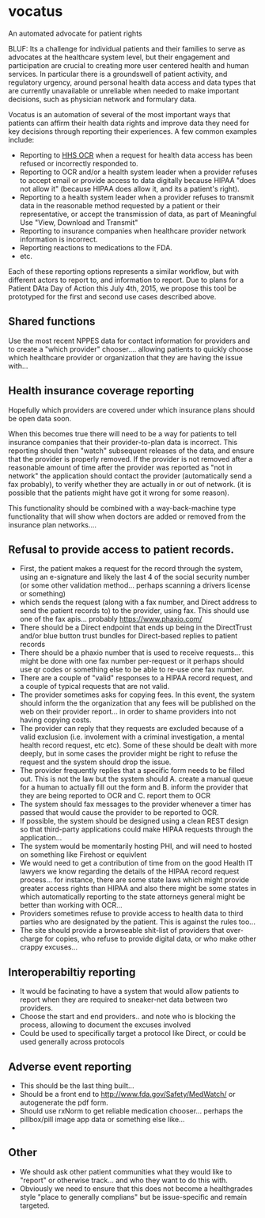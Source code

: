 # vocatus
An automated advocate for patient rights

BLUF: Its a challenge for individual patients and their families to serve as advocates at the healthcare system level, but their engagement and participation are crucial to creating more user centered health and human services. In particular there is a groundswell of patient activity, and regulatory urgency, around personal health data access and data types that are currently unavailable or unreliable when needed to make important decisions, such as physician network and formulary data. 

Vocatus is an automation of several of the most important ways that patients can affirm their health data rights and improve data they need for key decisions through reporting their experiences. A few common examples include:

* Reporting to [HHS OCR](http://www.hhs.gov/ocr/office/) when a request for health data access has been refused or incorrectly responded to.
* Reporting to OCR and/or a health system leader when a provider refuses to accept email or provide access to data digitally because HIPAA "does not allow it" (because HIPAA does allow it, and its a patient's right). 
* Reporting to a health system leader when a provider refuses to transmit data in the reasonable method requested by a patient or their representative, or accept the transmission of data, as part of Meaningful Use "View, Download and Transmit"
* Reporting to insurance companies when healthcare provider network information is incorrect. 
* Reporting reactions to medications to the FDA.
* etc.

Each of these reporting options represents a similar workflow, but with different actors to report to, and information to report. Due to plans for a Patient DAta Day of Action this July 4th, 2015, we propose this tool be prototyped for the first and second use cases described above. 

## Shared functions
Use the most recent NPPES data for contact information for providers and to create a "which provider" chooser.... allowing patients to quickly choose which healthcare provider or organization that they are having the issue with...


## Health insurance coverage reporting
Hopefully which providers are covered under which insurance plans should be open data soon.

When this becomes true there will need to be a way for patients to tell insurance companies that their provider-to-plan data is incorrect. This reporting should then "watch" subsequent releases of the data, and ensure that the provider is properly removed. 
If the provider is not removed after a reasonable amount of time after the provider was reported as "not in network" the application should contact the provider (automatically send a fax probably), to verify whether they are actually in or out of network. (it is possible that the patients might have got it wrong for some reason). 

This functionality should be combined with a way-back-machine type functionality that will show when doctors are added or removed from the insurance plan networks.... 

## Refusal to provide access to patient records. 

* First, the patient makes a request for the record through the system, using an e-signature and likely the last 4 of the social security number (or some other validation method... perhaps scanning a drivers license or something)
* which sends the request (along with a fax number, and Direct address to send the patient records to) to the provider, using fax. This should use one of the fax apis... probably https://www.phaxio.com/
* There should be a Direct endpoint that ends up being in the DirectTrust and/or blue button trust bundles for Direct-based replies to patient records
* There should be a phaxio number that is used to receive requests... this might be done with one fax number per-request or it perhaps should use qr codes or something else to be able to re-use one fax number. 
* There are a couple of "valid" responses to a HIPAA record request, and a couple of typical requests that are not valid. 
* The provider sometimes asks for copying fees. In this event, the system should inform the the organization that any fees will be published on the web on their provider report... in order to shame providers into not having copying costs. 
* The provider can reply that they requests are excluded because of a valid exclusion (i.e. involement with a criminal investigation, a mental health record request, etc etc). Some of these should be dealt with more deeply, but in some cases the provider might be right to refuse the request and the system should drop the issue.
* The provider frequently replies that a specific form needs to be filled out. This is not the law but the system should A. create a manual queue for a human to actually fill out the form and B. inform the provider that they are being reported to OCR and C. report them to OCR
* The system should fax messages to the provider whenever a timer has passed that would cause the provider to be reported to OCR. 
* If possible, the system should be designed using a clean REST design so that third-party applications could make HIPAA requests through the application... 
* The system would be momentarily hosting PHI, and will need to hosted on something like Firehost or equivlent
* We would need to get a contribution of time from on the good Health IT lawyers we know regarding the details of the HIPAA record request process... for instance, there are some state laws which might provide greater access rights than HIPAA and also there might be some states in which automatically reporting to the state attorneys general might be better than working with OCR...
* Providers sometimes refuse to provide access to health data to third parties who are designated by the patient. This is against the rules too... 
* The site should provide a browseable shit-list of providers that over-charge for copies, who refuse to provide digital data, or who make other crappy excuses...

## Interoperabiltiy reporting
* It would be facinating to have a system that would allow patients to report when they are required to sneaker-net data between two providers.
* Choose the start and end providers.. and note who is blocking the process, allowing to document the excuses involved
* Could be used to specifically target a protocol like Direct, or could be used generally across protocols


## Adverse event reporting  
* This should be the last thing built...
* Should be a front end to http://www.fda.gov/Safety/MedWatch/ or autogenerate the pdf form.
* Should use rxNorm to get reliable medication chooser... perhaps the pillbox/pill image app data or something else like...
* 

## Other
* We should ask other patient communities what they would like to "report" or otherwise track... and who they want to do this with.
* Obviously we need to ensure that this does not become a healthgrades style "place to generally complians" but be issue-specific and remain targeted.

